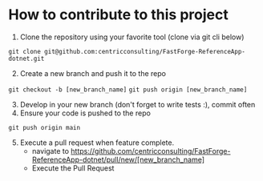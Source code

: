 # How to contribute to this project

1. Clone the repository using your favorite tool (clone via git cli below)

`git clone git@github.com:centricconsulting/FastForge-ReferenceApp-dotnet.git`

2. Create a new branch and push it to the repo

`git checkout -b [new_branch_name]`
`git push origin [new_branch_name]`

3. Develop in your new branch (don't forget to write tests :), commit often
4. Ensure your code is pushed to the repo

`git push origin main`

5. Execute a pull request when feature complete.
   * navigate to https://github.com/centricconsulting/FastForge-ReferenceApp-dotnet/pull/new/[new_branch_name]
   * Execute the Pull Request